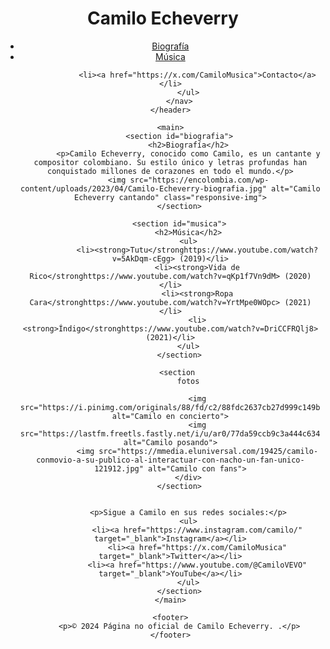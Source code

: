 <!DOCTYPE html>
<html lang="es">
<head>
    <meta charset="UTF-8">
    <meta name="viewport" content="width=device-width, initial-scale=1.0">
    <title>Camilo Echeverry - Página Oficial</title>
    <link rel="stylesheet" href="styles.css">
</head>
<body>
    <header>
        <div class="logo">
            <h1>Camilo Echeverry</h1>
        </div>
        <nav>
            <ul>
                <li><a href="https://es.wikipedia.org/wiki/Camilo_(cantante)#Biograf%C3%ADa">Biografía</a></li>
                <li><a href="https://es.wikipedia.org/wiki/Camilo_(cantante)#Estilo_musical">Música</a></li>
                
                <li><a href="https://x.com/CamiloMusica">Contacto</a></li>
            </ul>
        </nav>
    </header>

    <main>
        <section id="biografia">
            <h2>Biografía</h2>
            <p>Camilo Echeverry, conocido como Camilo, es un cantante y compositor colombiano. Su estilo único y letras profundas han conquistado millones de corazones en todo el mundo.</p>
            <img src="https://encolombia.com/wp-content/uploads/2023/04/Camilo-Echeverry-biografia.jpg" alt="Camilo Echeverry cantando" class="responsive-img">
        </section>

        <section id="musica">
            <h2>Música</h2>
            <ul>
                <li><strong>Tutu</stronghttps://www.youtube.com/watch?v=5AkDqm-cEgg> (2019)</li>
                <li><strong>Vida de Rico</stronghttps://www.youtube.com/watch?v=qKp1f7Vn9dM> (2020)</li>
                <li><strong>Ropa Cara</stronghttps://www.youtube.com/watch?v=YrtMpe0WOpc> (2021)</li>
                <li><strong>Índigo</stronghttps://www.youtube.com/watch?v=DriCCFRQlj8> (2021)</li>
            </ul>
        </section>

        <section 
            fotos
    
                <img src="https://i.pinimg.com/originals/88/fd/c2/88fdc2637cb27d999c149bd0f62ed9c3.jpg" alt="Camilo en concierto">
                <img src="https://lastfm.freetls.fastly.net/i/u/ar0/77da59ccb9c3a444c6347a00d879f355.jpg" alt="Camilo posando">
                <img src="https://mmedia.eluniversal.com/19425/camilo-conmovio-a-su-publico-al-interactuar-con-nacho-un-fan-unico-121912.jpg" alt="Camilo con fans">
            </div>
        </section>

        
            <p>Sigue a Camilo en sus redes sociales:</p>
            <ul>
                <li><a href="https://www.instagram.com/camilo/" target="_blank">Instagram</a></li>
                <li><a href="https://x.com/CamiloMusica" target="_blank">Twitter</a></li>
                <li><a href="https://www.youtube.com/@CamiloVEVO" target="_blank">YouTube</a></li>
            </ul>
        </section>
    </main>

    <footer>
        <p>© 2024 Página no oficial de Camilo Echeverry. .</p>
    </footer>
</body>
</html>


